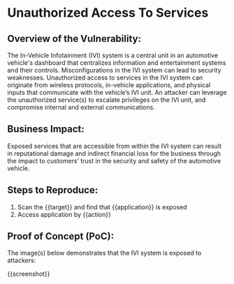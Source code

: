# Unauthorized Access To Services

## Overview of the Vulnerability:

The In-Vehicle Infotainment (IVI) system is a central unit in an automotive vehicle's dashboard that centralizes information and entertainment systems and their controls. Misconfigurations in the IVI system can lead to security weaknesses. Unauthorized access to services in the IVI system can originate from wireless protocols, in-vehicle applications, and physical inputs that communicate with the vehicle’s IVI unit. An attacker can leverage the unauthorized service(s) to escalate privileges on the IVI unit, and compromise internal and external communications.

## Business Impact:

Exposed services that are accessible from within the IVI system can result in reputational damage and indirect financial loss for the business through the impact to customers’ trust in the security and safety of the automotive vehicle.

## Steps to Reproduce:

1. Scan the {{target}} and find that {{application}} is exposed
1. Access application by {{action}}

## Proof of Concept (PoC):

The image(s) below demonstrates that the IVI system is exposed to attackers:

{{screenshot}}

